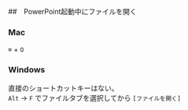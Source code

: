 ##　PowerPoint起動中にファイルを開く
### Mac
```⌘``` + ```O```

### Windows
直接のショートカットキーはない。  
```Alt``` → ```F``` でファイルタブを選択してから
```[ファイルを開く]```
